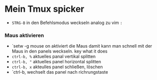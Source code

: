 # Mein Tmux spicker

* `STRG-B`	in den Befehlsmodus weckseln analog zu  vim `:`

### Maus aktivieren
* `setw -g mouse on	aktiviert die Maus damit kann man schnell mit der Maus in den panels weckseln.
key	what it does
* `ctrl-b, %`	aktuelles panal vertikal splitten
* `ctrl-b, "`	aktuelles panel horizontal splitten
* `ctrl-b, x`	akteulles panel schließen, löschen
* `ctrl-b, <Richtungstaste>	wechselt das panel nach richrungstaste


